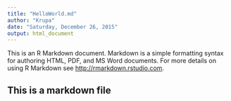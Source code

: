 ```yaml
---
title: "HelloWorld.md"
author: "Krupa"
date: "Saturday, December 26, 2015"
output: html_document
---
```


This is an R Markdown document. Markdown is a simple formatting syntax for authoring HTML, PDF, and MS Word documents. For more details on using R Markdown see <http://rmarkdown.rstudio.com>.

## This is a markdown file
